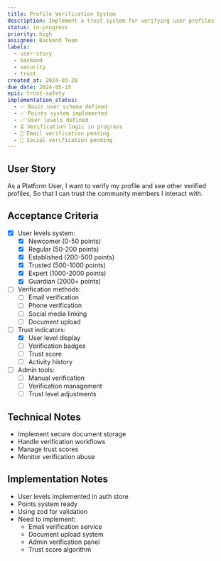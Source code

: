 ```yaml
---
title: Profile Verification System
description: Implement a trust system for verifying user profiles
status: in-progress
priority: high
assignee: Backend Team
labels:
  - user-story
  - backend
  - security
  - trust
created_at: 2024-03-20
due_date: 2024-05-15
epic: trust-safety
implementation_status:
  - ✅ Basic user schema defined
  - ✅ Points system implemented
  - ✅ User levels defined
  - ⏳ Verification logic in progress
  - 🔲 Email verification pending
  - 🔲 Social verification pending
---
```


## User Story

As a Platform User,
I want to verify my profile and see other verified profiles,
So that I can trust the community members I interact with.

## Acceptance Criteria

- [x] User levels system:
  - [x] Newcomer (0-50 points)
  - [x] Regular (50-200 points)
  - [x] Established (200-500 points)
  - [x] Trusted (500-1000 points)
  - [x] Expert (1000-2000 points)
  - [x] Guardian (2000+ points)
- [ ] Verification methods:
  - [ ] Email verification
  - [ ] Phone verification
  - [ ] Social media linking
  - [ ] Document upload
- [ ] Trust indicators:
  - [x] User level display
  - [ ] Verification badges
  - [ ] Trust score
  - [ ] Activity history
- [ ] Admin tools:
  - [ ] Manual verification
  - [ ] Verification management
  - [ ] Trust level adjustments

## Technical Notes

- Implement secure document storage
- Handle verification workflows
- Manage trust scores
- Monitor verification abuse

## Implementation Notes

- User levels implemented in auth store
- Points system ready
- Using zod for validation
- Need to implement:
  - Email verification service
  - Document upload system
  - Admin verification panel
  - Trust score algorithm
